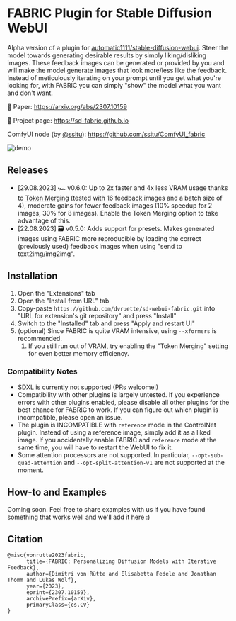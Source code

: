 # FABRIC Plugin for Stable Diffusion WebUI

Alpha version of a plugin for [automatic1111/stable-diffusion-webui](https://github.com/AUTOMATIC1111/stable-diffusion-webui). Steer the model towards generating desirable results by simply liking/disliking images. These feedback images can be generated or provided by you and will make the model generate images that look more/less like the feedback. Instead of meticulously iterating on your prompt until you get what you're looking for, with FABRIC you can simply "show" the model what you want and don't want.

📜 Paper: https://arxiv.org/abs/2307.10159

🎨 Project page: https://sd-fabric.github.io

ComfyUI node (by [@ssitu](https://github.com/ssitu)): https://github.com/ssitu/ComfyUI_fabric

![demo](static/fabric_demo.gif)

## Releases

- [29.08.2023] 🏎️ v0.6.0: Up to 2x faster and 4x less VRAM usage thanks to [Token Merging](https://github.com/dbolya/tomesd/tree/main) (tested with 16 feedback images and a batch size of 4), moderate gains for fewer feedback images (10% speedup for 2 images, 30% for 8 images). Enable the Token Merging option to take advantage of this.
- [22.08.2023] 🗃️ v0.5.0: Adds support for presets. Makes generated images using FABRIC more reproducible by loading the correct (previously used) feedback images when using "send to text2img/img2img".

## Installation

1. Open the "Extensions" tab
2. Open the "Install from URL" tab
3. Copy-paste `https://github.com/dvruette/sd-webui-fabric.git` into "URL for extension's git repository" and press "Install"
4. Switch to the "Installed" tab and press "Apply and restart UI"
5. (optional) Since FABRIC is quite VRAM intensive, using `--xformers` is recommended.
   1. If you still run out of VRAM, try enabling the "Token Merging" setting for even better memory efficiency.

### Compatibility Notes
- SDXL is currently not supported (PRs welcome!)
- Compatibility with other plugins is largely untested. If you experience errors with other plugins enabled, please disable all other plugins for the best chance for FABRIC to work. If you can figure out which plugin is incompatible, please open an issue.
- The plugin is INCOMPATIBLE with `reference` mode in the ControlNet plugin. Instead of using a reference image, simply add it as a liked image. If you accidentally enable FABRIC and `reference` mode at the same time, you will have to restart the WebUI to fix it.
- Some attention processors are not supported. In particular, `--opt-sub-quad-attention` and `--opt-split-attention-v1` are not supported at the moment.



## How-to and Examples

Coming soon. Feel free to share examples with us if you have found something that works well and we'll add it here :)


## Citation
```
@misc{vonrutte2023fabric,
      title={FABRIC: Personalizing Diffusion Models with Iterative Feedback}, 
      author={Dimitri von Rütte and Elisabetta Fedele and Jonathan Thomm and Lukas Wolf},
      year={2023},
      eprint={2307.10159},
      archivePrefix={arXiv},
      primaryClass={cs.CV}
}
```
